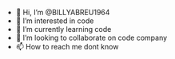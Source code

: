 - 👋 Hi, I’m @BILLYABREU1964
- 👀 I’m interested in code
- 🌱 I’m currently learning code
- 💞️ I’m looking to collaborate on code company
- 📫 How to reach me dont know

<!---
BILLYABREU1964/BILLYABREU1964 is a ✨ special ✨ repository because its `README.md` (this file) appears on your GitHub profile.
You can click the Preview link to take a look at your changes.
--->
